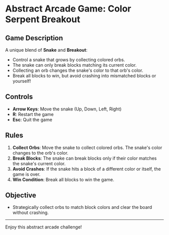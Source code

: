 # Abstract Arcade Game: Color Serpent Breakout

## Game Description
A unique blend of **Snake** and **Breakout**:
- Control a snake that grows by collecting colored orbs.
- The snake can only break blocks matching its current color.
- Collecting an orb changes the snake's color to that orb's color.
- Break all blocks to win, but avoid crashing into mismatched blocks or yourself!

## Controls
- **Arrow Keys**: Move the snake (Up, Down, Left, Right)
- **R**: Restart the game
- **Esc**: Quit the game

## Rules
1. **Collect Orbs**: Move the snake to collect colored orbs. The snake's color changes to the orb's color.
2. **Break Blocks**: The snake can break blocks only if their color matches the snake's current color.
3. **Avoid Crashes**: If the snake hits a block of a different color or itself, the game is over.
4. **Win Condition**: Break all blocks to win the game.

## Objective
- Strategically collect orbs to match block colors and clear the board without crashing.

---

Enjoy this abstract arcade challenge! 